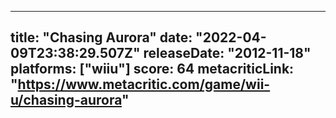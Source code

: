 
---
title: "Chasing Aurora"
date: "2022-04-09T23:38:29.507Z"
releaseDate: "2012-11-18"
platforms: ["wiiu"]
score: 64
metacriticLink: "https://www.metacritic.com/game/wii-u/chasing-aurora"
---
